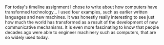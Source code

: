 For today's timeline assignment I chose to write about how computers have transformed technology... I used four examples, such as earlier written languages and new machines. It was honestly really interesting to see just how much the world has transformed as a result of the development of new communicative mechanisms. It is even more fascinating to know that people decades ago were able to engineer machinery such as computers, that are so widely used today.